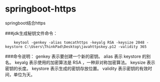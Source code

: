 # springboot-https
springboot结合https


###jdk生成秘钥文件命令：
```
    keytool -genkey -alias tomcathttps -keyalg RSA -keysize 2048 -keystore C:\Users\ThinkPad\Desktop\javahttpskey.p12 -validity 365
```
###命令说明：
    genkey 表示要创建一个新的密钥。
    alias 表示 keystore 的别名。
    keyalg 表示使用的加密算法是 RSA ，一种非对称加密算法。
    keysize 表示密钥的长度。
    keystore 表示生成的密钥存放位置。
    validity 表示密钥的有效时间，单位为天。
